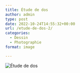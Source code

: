 ```yaml
---
title: Étude de dos
author: admin
type: post
date: 2022-10-24T14:55:32+00:00
url: /etude-de-dos-2/
categories:
  - Dessin
  - Photographie
format: image

---
```

![Étude de dos](./img_0248.jpg)